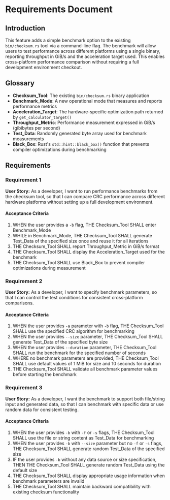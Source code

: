 # Requirements Document

## Introduction

This feature adds a simple benchmark option to the existing `bin/checksum.rs` tool via a command-line flag. The benchmark will allow users to test performance across different platforms using a single binary, reporting throughput in GiB/s and the acceleration target used. This enables cross-platform performance comparison without requiring a full development environment checkout.

## Glossary

- **Checksum_Tool**: The existing `bin/checksum.rs` binary application
- **Benchmark_Mode**: A new operational mode that measures and reports performance metrics
- **Acceleration_Target**: The hardware-specific optimization path returned by `get_calculator_target()`
- **Throughput_Metric**: Performance measurement expressed in GiB/s (gibibytes per second)
- **Test_Data**: Randomly generated byte array used for benchmark measurements
- **Black_Box**: Rust's `std::hint::black_box()` function that prevents compiler optimizations during benchmarking

## Requirements

### Requirement 1

**User Story:** As a developer, I want to run performance benchmarks from the checksum tool, so that I can compare CRC performance across different hardware platforms without setting up a full development environment.

#### Acceptance Criteria

1. WHEN the user provides a `-b` flag, THE Checksum_Tool SHALL enter Benchmark_Mode
2. WHILE in Benchmark_Mode, THE Checksum_Tool SHALL generate Test_Data of the specified size once and reuse it for all iterations
3. THE Checksum_Tool SHALL report Throughput_Metric in GiB/s format
4. THE Checksum_Tool SHALL display the Acceleration_Target used for the benchmark
5. THE Checksum_Tool SHALL use Black_Box to prevent compiler optimizations during measurement

### Requirement 2

**User Story:** As a developer, I want to specify benchmark parameters, so that I can control the test conditions for consistent cross-platform comparisons.

#### Acceptance Criteria

1. WHEN the user provides `-a` parameter with `-b` flag, THE Checksum_Tool SHALL use the specified CRC algorithm for benchmarking
2. WHEN the user provides `--size` parameter, THE Checksum_Tool SHALL generate Test_Data of the specified byte size
3. WHEN the user provides `--duration` parameter, THE Checksum_Tool SHALL run the benchmark for the specified number of seconds
4. WHERE no benchmark parameters are provided, THE Checksum_Tool SHALL use default values of 1 MiB for size and 10 seconds for duration
5. THE Checksum_Tool SHALL validate all benchmark parameter values before starting the benchmark

### Requirement 3

**User Story:** As a developer, I want the benchmark to support both file/string input and generated data, so that I can benchmark with specific data or use random data for consistent testing.

#### Acceptance Criteria

1. WHEN the user provides `-b` with `-f` or `-s` flags, THE Checksum_Tool SHALL use the file or string content as Test_Data for benchmarking
2. WHEN the user provides `-b` with `--size` parameter but no `-f` or `-s` flags, THE Checksum_Tool SHALL generate random Test_Data of the specified size
3. IF the user provides `-b` without any data source or size specification, THEN THE Checksum_Tool SHALL generate random Test_Data using the default size
4. THE Checksum_Tool SHALL display appropriate usage information when benchmark parameters are invalid
5. THE Checksum_Tool SHALL maintain backward compatibility with existing checksum functionality